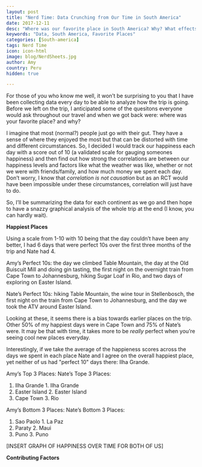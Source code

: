 ```yaml
---
layout: post
title: "Nerd Time: Data Crunching from Our Time in South America"
date: 2017-12-11
desc: "Where was our favorite place in South America? Why? What effects our enjoyment of different destinations? Using data I’ve been collecting each day, I’ll answer these questions and more."
keywords: "Data, South America, Favorite Places"
categories: [South-america]
tags: Nerd Time
icon: icon-html
image: blog/NerdSheets.jpg
author: Amy
country: Peru
hidden: true

---
```


For those of you who know me well, it won’t be surprising to you that I have been collecting data every day to be able to analyze how the trip is going. Before we left on the trip, I anticipated some of the quesitons everyone would ask throughout our travel and when we got back were: where was your favorite place? and why?

I imagine that most (normal?) people just go with their gut. They have a sense of where they enjoyed the most but that can be distorted with time and different circumstances. So, I decided I would track our happiness each day with a score out of 10 (a validated scale for gauging someones happiness) and then find out how strong the correlations are between our happiness levels and factors like what the weather was like, whether or not we were with friends/family, and how much money we spent each day. Don’t worry, I know that _correlation is not causation_ but as an RCT would have been impossible under these circumstances, correlation will just have to do. 

So, I’ll be summarizing the data for each continent as we go and then hope to have a snazzy graphical analysis of the whole trip at the end (I know, you can hardly wait). 

**Happiest Places**

Using a scale from 1-10 with 10 being that the day couldn’t have been any better, I had 6 days that were perfect 10s over the first three months of the trip and Nate had 4. 

Amy’s Perfect 10s: the day we climbed Table Mountain, the day at the Old Buiscuit Mill and doing gin tasting, the first night on the overnight train from Cape Town to Johannesburg, hiking Sugar Loaf in Rio, and two days of exploring on Easter Island.

Nate’s Perfect 10s: hiking Table Mountain, the wine tour in Stellenbosch, the first night on the train from Cape Town to Johannesburg, and the day we took the ATV around Easter Island. 

Looking at these, it seems there is a bias towards earlier places on the trip. Other 50% of my happiest days were in Cape Town and 75% of Nate’s were. It may be that with time, it takes more to be _really_ perfect when you’re seeing cool new places everyday. 

Interestingly, if we take the average of the happieness scores across the days we spent in each place Nate and I agree on the overall happiest place, yet neither of us had "perfect 10" days there: Ilha Grande. 

Amy’s Top 3 Places:                 Nate’s Tope 3 Places:
1. Ilha Grande                      1. Ilha Grande
2. Easter Island                    2. Easter Island
3. Cape Town                        3. Rio 

Amy’s Bottom 3 Places:              Nate’s Bottom 3 Places:
1. Sao Paolo                        1. La Paz
2. Paraty                           2. Maui
3. Puno                             3. Puno

[INSERT GRAPH OF HAPPINESS OVER TIME FOR BOTH OF US]

**Contributing Factors**


